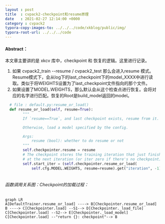 ```yaml
---
layout : post
title  : cvpack2-checkpoint和resume原理
date   : 2021-02-27 12:14:00 +0000
category : cvpack2
typora-copy-images-to: ../../../code/xkblog/public/img/
typora-root-url: ../../../code
---
```


#### Abstract：

本文章主要讲的是 xkcv 库中，checkpoint 和 恢复的逻辑。这里进行记录。

1. 如果 cvpack2_train --resume / cvpack2_test 那么会进入resume 模式。Resume模式下，会从log下的last_checkpoint下的model_XXXX中进行读取。类似于将WEIGHTS设置为了last_checkpoint文件指向的那个文件。
2. 如果设置了MODEL.WEIGHTS，那么默认会从这个检查点进行恢复。会将对应的名字进行匹配。恢复的Root是build_model返回的model。

```python
  # file : default.py:resume_or_load()
  def resume_or_load(self, resume=True):
        """
        If `resume==True`, and last checkpoint exists, resume from it.

        Otherwise, load a model specified by the config.

        Args:
            resume (bool): whether to do resume or not
        """
        self.checkpointer.resume = resume
        # The checkpoint stores the training iteration that just finished, thus we start
        # at the next iteration (or iter zero if there's no checkpoint).
        self.start_iter = (self.checkpointer.resume_or_load(
            self.cfg.MODEL.WEIGHTS, resume=resume).get("iteration", -1) + 1)
       
```

###### 函数调用关系图：Checkpoint的加载过程：

```mermaid
graph LR
A[DefaultTrainer.resume_or_load] ----> B[Checkpointer.resume_or_load]
B ----> C[Checkpointer.load] --S1--> D[Checkpointer._load_file]
C[Checkpointer.load] --S2--> E[Checkpointer._load_model]
C[Checkpointer.load] --"return {}: checkpoint"--> B
```

